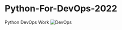 # Python-For-DevOps-2022
Python DevOps Work
![DevOps](https://user-images.githubusercontent.com/57708944/167250319-09523de2-6de2-4daf-8ee9-e51c6c9ed32b.png)

